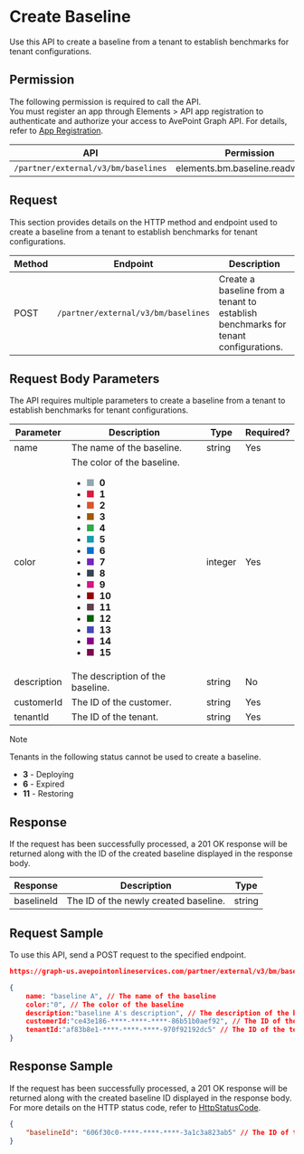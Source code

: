 # Create Baseline

Use this API to create a baseline from a tenant to establish benchmarks for tenant configurations.

## Permission  

The following permission is required to call the API.  
You must register an app through Elements > API app registration to authenticate and authorize your access to AvePoint Graph API. For details, refer to [App Registration](https://cdn.avepoint.com/assets/apelements-webhelp/avepoint-elements-for-partners/index.htm#!Documents/appregistration.htm).  

| API  | Permission  |
|-----------|--------|
| `/partner/external/v3/bm/baselines` | elements.bm.baseline.readwrite.all|  

## Request

This section provides details on the HTTP method and endpoint used to create a baseline from a tenant to establish benchmarks for tenant configurations.

| Method | Endpoint | Description |
| --- | --- | --- |
| POST | `/partner/external/v3/bm/baselines` | Create a baseline from a tenant to establish benchmarks for tenant configurations. |

## Request Body Parameters

The API requires multiple parameters to create a baseline from a tenant to establish benchmarks for tenant configurations.  

|Parameter|Description | Type|Required?|
|---|---|---|---|
|name|The name of the baseline. |string|Yes|
|color|The color of the baseline.<ul><li><span style="display:inline-block; width:12px; height:12px; background:#94A6AF; margin-right:6px;" ></span> **0** </li><li><span style="display:inline-block; width:12px; height:12px; background:#DA1B3E; margin-right:6px;" ></span> **1** </li><li><span style="display:inline-block; width:12px; height:12px; background:#D95630; margin-right:6px;" ></span> **2** </li><li><span style="display:inline-block; width:12px; height:12px; background:#A45800; margin-right:6px;" ></span> **3** </li><li><span style="display:inline-block; width:12px; height:12px; background:#34A853; margin-right:6px;" ></span> **4** </li><li><span style="display:inline-block; width:12px; height:12px; background:#149EB0; margin-right:6px;" ></span> **5** </li><li><span style="display:inline-block; width:12px; height:12px; background:#0072D0; margin-right:6px;" ></span> **6** </li><li><span style="display:inline-block; width:12px; height:12px; background:#7626BB; margin-right:6px;" ></span> **7** </li><li><span style="display:inline-block; width:12px; height:12px; background:#344650; margin-right:6px;" ></span> **8** </li><li><span style="display:inline-block; width:12px; height:12px; background:#D01A83; margin-right:6px;" ></span> **9** </li><li><span style="display:inline-block; width:12px; height:12px; background:#990000; margin-right:6px;" ></span> **10** </li><li><span style="display:inline-block; width:12px; height:12px; background:#614051; margin-right:6px;" ></span> **11** </li><li><span style="display:inline-block; width:12px; height:12px; background:#046307; margin-right:6px;" ></span> **12** </li><li><span style="display:inline-block; width:12px; height:12px; background:#4747BA; margin-right:6px;" ></span> **13** </li><li><span style="display:inline-block; width:12px; height:12px; background:#8B008B; margin-right:6px;" ></span> **14** </li><li><span style="display:inline-block; width:12px; height:12px; background:#7D0552; margin-right:6px;" ></span> **15** </li></ul>|integer|Yes|
|description|The description of the baseline.|string|No|
|customerId|The ID of the customer.|string|Yes|
|tenantId|The ID of the tenant.|string|Yes|

> [!NOTE]  
> Tenants in the following status cannot be used to create a baseline.<ul><li>**3** - Deploying</li><li>**6** - Expired</li><li>**11** - Restoring</li></ul>

## Response

If the request has been successfully processed, a 201 OK response will be returned along with the ID of the created baseline displayed in the response body.

| Response | Description | Type |
| --- | --- | --- |
| baselineId | The ID of the newly created baseline. | string |

## Request Sample

To use this API, send a POST request to the specified endpoint.

```json
https://graph-us.avepointonlineservices.com/partner/external/v3/bm/baselines

{
    name: "baseline A", // The name of the baseline
    color:"0", // The color of the baseline
    description:"baseline A's description", // The description of the baseline
    customerId:"ce43e186-****-****-****-86b51b0aef92", // The ID of the customer
    tenantId:"af83b8e1-****-****-****-970f92192dc5" // The ID of the tenant
}
```

## Response Sample  

If the request has been successfully processed, a 201 OK response will be returned along with the created baseline ID displayed in the response body. For more details on the HTTP status code, refer to [HttpStatusCode](https://learn.avepoint.com/docs/Use-AvePoint-Graph-API.html#http-status-code).

```json
{
    "baselineId": "606f30c0-****-****-****-3a1c3a823ab5" // The ID of the newly created baseline
}